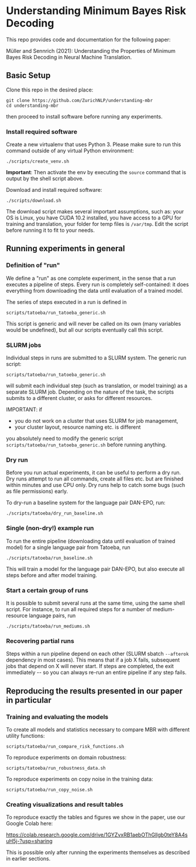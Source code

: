 # Understanding Minimum Bayes Risk Decoding

This repo provides code and documentation for the following paper:

Müller and Sennrich (2021): Understanding the Properties of Minimum Bayes Risk Decoding in Neural Machine Translation.

## Basic Setup

Clone this repo in the desired place:

    git clone https://github.com/ZurichNLP/understanding-mbr
    cd understanding-mbr

then proceed to install software before running any experiments.

### Install required software

Create a new virtualenv that uses Python 3. Please make sure to run this command outside of
any virtual Python environment:

    ./scripts/create_venv.sh

**Important**: Then activate the env by executing the `source` command that is output by the shell
script above.

Download and install required software:

    ./scripts/download.sh

The download script makes several important assumptions, such as: your OS is Linux, you have CUDA 10.2 installed, you have access to a GPU for training
and translation, your folder for temp files is `/var/tmp`. Edit the script before running it to fit to your needs.

## Running experiments in general

### Definition of "run"

We define a "run" as one complete experiment, in the sense that a run executes a pipeline of steps. Every run is completely self-contained:
it does everything from downloading the data until  evaluation of a trained model.

The series of steps executed in a run is defined in

    scripts/tatoeba/run_tatoeba_generic.sh

This script is generic and will never be called on its own (many variables would be undefined), but all our scripts eventually call
this script.

### SLURM jobs

Individual steps in runs are submitted to a SLURM system. The generic run script:

    scripts/tatoeba/run_tatoeba_generic.sh

will submit each individual step (such as translation, or model training) as a separate SLURM job. Depending on the nature of the task,
the scripts submits to a different cluster, or asks for different resources.

IMPORTANT: if
- you do not work on a cluster that uses SLURM for job management,
- your cluster layout, resource naming etc. is different
  
you absolutely need to modify the generic script `scripts/tatoeba/run_tatoeba_generic.sh` before running anything.

### Dry run

Before you run actual experiments, it can be useful to perform a dry run. Dry runs attempt to run all commands, create all files etc. but are finished
within minutes and use CPU only. Dry runs help to catch some bugs (such as file permissions) early.

To dry-run a baseline system for the language pair DAN-EPO, run:

    ./scripts/tatoeba/dry_run_baseline.sh

### Single (non-dry!) example run

To run the entire pipeline (downloading data until evaluation of trained model) for a single language pair from Tatoeba, run

    ./scripts/tatoeba/run_baseline.sh

This will train a model for the language pair DAN-EPO, but also execute all steps before and after model training.

### Start a certain group of runs

It is possible to submit several runs at the same time, using the same shell script.
For instance, to run all required steps for a number of medium-resource language pairs, run

    ./scripts/tatoeba/run_mediums.sh

### Recovering partial runs

Steps within a run pipeline depend on each other (SLURM sbatch `--afterok` dependency in most cases).
This means that if a job X fails, subsequent jobs that depend on X will never start. If steps are completed,
the exit immediately -- so you can always re-run an entire pipeline if any step fails.

## Reproducing the results presented in our paper in particular

### Training and evaluating the models

To create all models and statistics necessary to compare MBR with different utility functions:

    scripts/tatoeba/run_compare_risk_functions.sh

To reproduce experiments on domain robustness:

    scripts/tatoeba/run_robustness_data.sh

To reproduce experiments on copy noise in the training data:

    scripts/tatoeba/run_copy_noise.sh

### Creating visualizations and result tables

To reproduce exactly the tables and figures we show in the paper, use our Google Colab here:

https://colab.research.google.com/drive/1GYZvxRB1aebOThGllgb0teY8A4suH5j-?usp=sharing

This is possible only after running the experiments themselves as described in earlier sections.

